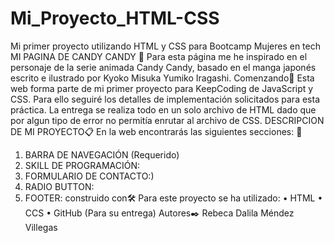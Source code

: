 # Mi_Proyecto_HTML-CSS
Mi primer proyecto utilizando HTML y CSS para Bootcamp  Mujeres en tech
   MI PAGINA DE CANDY CANDY 📌
Para esta página me he inspirado en el personaje de la serie animada Candy Candy, basado en el manga japonés escrito e ilustrado por Kyoko Misuka Yumiko Iragashi. 
Comenzando🚀
Esta web forma parte de mi primer proyecto para KeepCoding de JavaScript y CSS. Para ello seguiré los detalles de implementación solicitados para esta práctica.
La entrega se realiza todo en un solo archivo de HTML dado que por algun tipo de error no permitía enrutar al archivo de CSS. 
DESCRIPCION DE MI PROYECTO📋
En la web encontrarás las siguientes secciones: 🔧
1.	BARRA DE NAVEGACIÓN (Requerido)
2.	SKILL DE PROGRAMACIÓN: 
3.	FORMULARIO DE CONTACTO:)
4.	RADIO BUTTON: 
5.	FOOTER: 
construido con🛠️
Para este proyecto se ha utilizado:
•	HTML 
•	CCS
•	GitHub (Para su entrega)
Autores✒️
Rebeca Dalila Méndez Villegas

